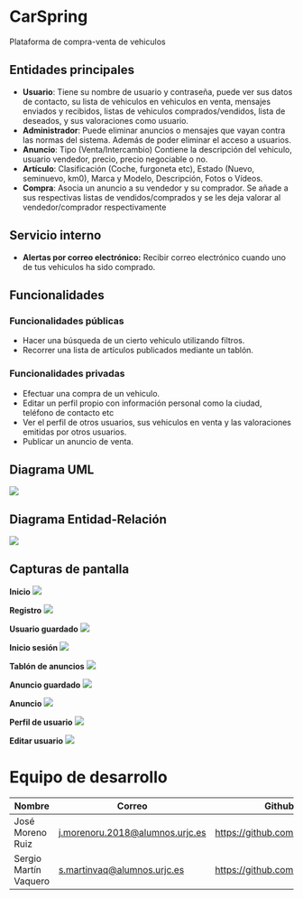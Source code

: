 # CarSpring
Plataforma de compra-venta de vehiculos
## Entidades principales
- **Usuario**: Tiene su nombre de usuario y contraseña, puede ver sus datos de contacto, su lista de vehiculos en vehiculos en venta, mensajes enviados y recibidos, listas de vehiculos comprados/vendidos, lista de deseados, y sus valoraciones como usuario.
- **Administrador**: Puede eliminar anuncios o mensajes que vayan contra las normas del sistema. Además de poder eliminar el acceso a usuarios.
- **Anuncio**: Tipo (Venta/Intercambio) Contiene la descripción del vehiculo, usuario vendedor, precio, precio negociable o no.
- **Artículo**: Clasificación (Coche, furgoneta etc), Estado (Nuevo, seminuevo, km0), Marca y Modelo, Descripción, Fotos o Vídeos.
- **Compra**: Asocia un anuncio a su vendedor y su comprador. Se añade a sus respectivas listas de vendidos/comprados y se les deja valorar al vendedor/comprador respectivamente

## Servicio interno
- **Alertas por correo electrónico:** Recibir correo electrónico cuando uno de tus vehiculos ha sido comprado.

## Funcionalidades
### Funcionalidades públicas
- Hacer una búsqueda de un cierto vehiculo utilizando filtros.
- Recorrer una lista de artículos publicados mediante un tablón. 

### Funcionalidades privadas
- Efectuar una compra de un vehiculo.
- Editar un perfil propio con información personal como la ciudad, teléfono de contacto etc
- Ver el perfil de otros usuarios, sus vehiculos en venta y las valoraciones emitidas por otros usuarios.
- Publicar un anuncio de venta.

## Diagrama UML
<kbd>![](Imagenes/diagramaUML.png)</kbd>

## Diagrama Entidad-Relación
<kbd>![](Imagenes/DiagramaEntidad-Relacion.png)</kbd>

## Capturas de pantalla


**Inicio**
<kbd>![](Imagenes/Inicio.PNG)</kbd>

**Registro**
<kbd>![](Imagenes/Registro.PNG)</kbd>

**Usuario guardado**
<kbd>![](Imagenes/UsuarioGuardado.PNG)</kbd>

**Inicio sesión**
<kbd>![](Imagenes/InicioSesion.PNG)</kbd>

**Tablón de anuncios**
<kbd>![](Imagenes/Tablon.PNG)</kbd>

**Anuncio guardado**
<kbd>![](Imagenes/AnuncioGuardado.PNG)</kbd>

**Anuncio**
<kbd>![](IImagenes/Anuncio.PNG)</kbd>

**Perfil de usuario**
<kbd>![](Imagenes/PerfilUsuario.PNG)</kbd>

**Editar usuario**
<kbd>![](Imagenes/EditarUsuario.PNG)</kbd>





# Equipo de desarrollo
| **Nombre**  | **Correo**  | **Github**  | 
|---|---|---|
| José Moreno Ruiz  | j.morenoru.2018@alumnos.urjc.es   | https://github.com/Jomr02  |  
|  Sergio Martín Vaquero |  s.martinvaq@alumnos.urjc.es | https://github.com/srgmrtnvqr |
